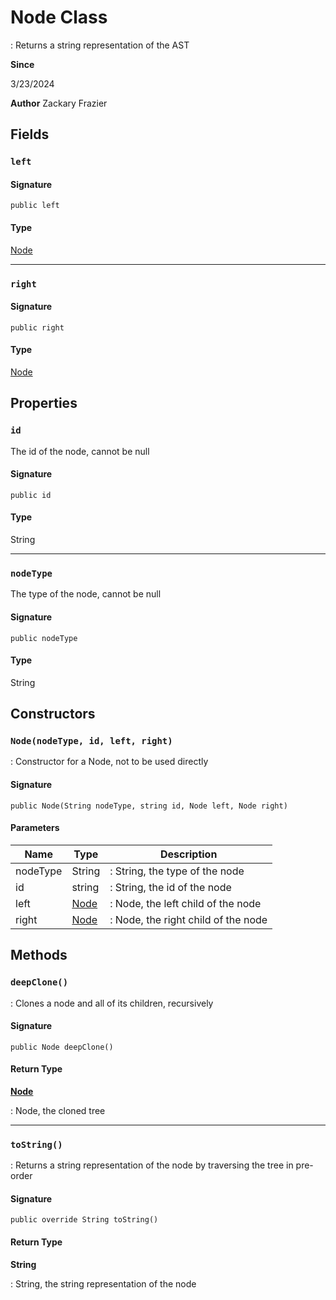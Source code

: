 # Node Class

: Returns a string representation of the AST

**Since** 

3/23/2024

**Author** Zackary Frazier

## Fields
### `left`

#### Signature
```apex
public left
```

#### Type
[Node](Node.md)

---

### `right`

#### Signature
```apex
public right
```

#### Type
[Node](Node.md)

## Properties
### `id`

The id of the node, cannot be null

#### Signature
```apex
public id
```

#### Type
String

---

### `nodeType`

The type of the node, cannot be null

#### Signature
```apex
public nodeType
```

#### Type
String

## Constructors
### `Node(nodeType, id, left, right)`

: Constructor for a Node, not to be used directly

#### Signature
```apex
public Node(String nodeType, string id, Node left, Node right)
```

#### Parameters
| Name | Type | Description |
|------|------|-------------|
| nodeType | String | : String, the type of the node |
| id | string | : String, the id of the node |
| left | [Node](Node.md) | : Node, the left child of the node |
| right | [Node](Node.md) | : Node, the right child of the node |

## Methods
### `deepClone()`

: Clones a node and all of its children, recursively

#### Signature
```apex
public Node deepClone()
```

#### Return Type
**[Node](Node.md)**

: Node, the cloned tree

---

### `toString()`

: Returns a string representation of the node by traversing the tree in pre-order

#### Signature
```apex
public override String toString()
```

#### Return Type
**String**

: String, the string representation of the node